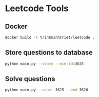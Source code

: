 # Leetcode Tools

## Docker

```sh
docker build -t trinhminhtriet/leetcode .
```

## Store questions to database

```sh
python main.py --store --min-id=3625
```

## Solve questions

```sh
python main.py --start 3625 --end 3626
```
